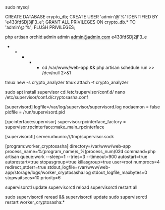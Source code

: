 
sudo mysql

CREATE DATABASE crypto_db;
CREATE USER 'admin'@'%' IDENTIFIED BY 'e433fdSDj3jF3_e';
GRANT ALL PRIVILEGES ON  crypto_db.* TO 'admin'@'%';
FLUSH PRIVILEGES;



php artisan orchid:admin admin admin@admin.com e433fdSDj2jF3_e


* * * * * cd /var/www/web-app && php artisan schedule:run >> /dev/null 2>&1


tmux new -s crypto_analyzer
tmux attach -t crypto_analyzer




sudo apt install supervisor
cd /etc/supervisor/conf.d/
nano /etc/supervisor/conf.d/cryptosasha.conf


[supervisord]
logfile=/var/log/supervisor/supervisord.log
nodaemon = false
pidfile = /run/supervisord.pid

[rpcinterface:supervisor]
supervisor.rpcinterface_factory = supervisor.rpcinterface:make_main_rpcinterface

[supervisorctl]
serverurl=unix:///tmp/supervisor.sock

[program:worker_cryptosasha]
directory=/var/www/web-app
process_name=%(program_name)s_%(process_num)02d
command=php artisan queue:work --sleep=1 --tries=3 --timeout=900
autostart=true
autorestart=true
stopasgroup=true
killasgroup=true
user=root
numprocs=4
redirect_stderr=true
stdout_logfile=/var/www/web-app/storage/logs/worker_cryptosasha.log
stdout_logfile_maxbytes=0
stopwaitsecs=10
priority=6


supervisorctl update
supervisorctl reload
supervisorctl restart all

sudo supervisorctl reread && supervisorctl update
sudo supervisorctl restart worker_cryptosasha:*
